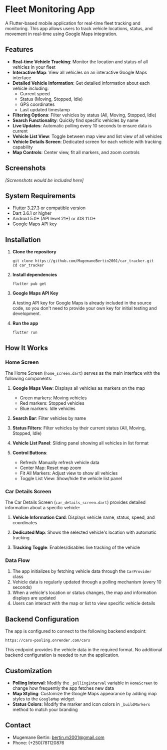 # Fleet Monitoring App

A Flutter-based mobile application for real-time fleet tracking and monitoring. This app allows users to track vehicle locations, status, and movement in real-time using Google Maps integration.

## Features

- **Real-time Vehicle Tracking**: Monitor the location and status of all vehicles in your fleet
- **Interactive Map**: View all vehicles on an interactive Google Maps interface
- **Detailed Vehicle Information**: Get detailed information about each vehicle including:
  - Current speed
  - Status (Moving, Stopped, Idle)
  - GPS coordinates
  - Last updated timestamp
- **Filtering Options**: Filter vehicles by status (All, Moving, Stopped, Idle)
- **Search Functionality**: Quickly find specific vehicles by name
- **Live Updates**: Automatic polling every 10 seconds to ensure data is current
- **Vehicle List View**: Toggle between map view and list view of all vehicles
- **Vehicle Details Screen**: Dedicated screen for each vehicle with tracking capability
- **Map Controls**: Center view, fit all markers, and zoom controls

## Screenshots

*[Screenshots would be included here]*

## System Requirements

- Flutter 3.27.3 or compatible version
- Dart 3.6.1 or higher
- Android 5.0+ (API level 21+) or iOS 11.0+
- Google Maps API key

## Installation

1. **Clone the repository**
   ```
   git clone https://github.com/MugemaneBertin2001/car_tracker.git
   cd car_tracker
   ```

2. **Install dependencies**
   ```
   flutter pub get
   ```

3. **Google Maps API Key**

   A testing API key for Google Maps is already included in the source code, so you don't need to provide your own key for initial testing and development.

4. **Run the app**
   ```
   flutter run
   ```



## How It Works

### Home Screen

The Home Screen (`home_screen.dart`) serves as the main interface with the following components:

1. **Google Maps View**: Displays all vehicles as markers on the map
   - Green markers: Moving vehicles
   - Red markers: Stopped vehicles
   - Blue markers: Idle vehicles

2. **Search Bar**: Filter vehicles by name

3. **Status Filters**: Filter vehicles by their current status (All, Moving, Stopped, Idle)

4. **Vehicle List Panel**: Sliding panel showing all vehicles in list format

5. **Control Buttons**:
   - Refresh: Manually refresh vehicle data
   - Center Map: Reset map zoom
   - Fit All Markers: Adjust view to show all vehicles
   - Toggle List View: Show/hide the vehicle list panel

### Car Details Screen

The Car Details Screen (`car_details_screen.dart`) provides detailed information about a specific vehicle:

1. **Vehicle Information Card**: Displays vehicle name, status, speed, and coordinates

2. **Dedicated Map**: Shows the selected vehicle's location with automatic tracking

3. **Tracking Toggle**: Enables/disables live tracking of the vehicle

### Data Flow

1. The app initializes by fetching vehicle data through the `CarProvider` class
2. Vehicle data is regularly updated through a polling mechanism (every 10 seconds)
3. When a vehicle's location or status changes, the map and information displays are updated
4. Users can interact with the map or list to view specific vehicle details

## Backend Configuration

The app is configured to connect to the following backend endpoint:
```
https://cars-pooling.onrender.com/cars
```

This endpoint provides the vehicle data in the required format. No additional backend configuration is needed to run the application.

## Customization

- **Polling Interval**: Modify the `_pollingInterval` variable in `HomeScreen` to change how frequently the app fetches new data
- **Map Styling**: Customize the Google Maps appearance by adding map styles to the `GoogleMap` widget
- **Status Colors**: Modify the marker and icon colors in `_buildMarkers` method to match your branding

## Contact

- Mugemane Bertin: bertin.m2001@gmail.com
- Phone: (+250)781120876